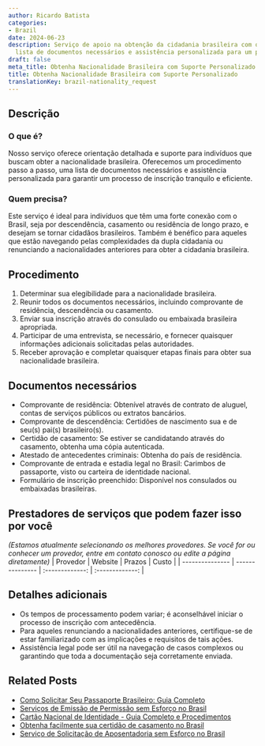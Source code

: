 ```yaml
---
author: Ricardo Batista
categories:
- Brazil
date: 2024-06-23
description: Serviço de apoio na obtenção da cidadania brasileira com orientação,
  lista de documentos necessários e assistência personalizada para um processo eficiente.
draft: false
meta_title: Obtenha Nacionalidade Brasileira com Suporte Personalizado
title: Obtenha Nacionalidade Brasileira com Suporte Personalizado
translationKey: brazil-nationality_request
---
```



## Descrição
### O que é?
Nosso serviço oferece orientação detalhada e suporte para indivíduos que buscam obter a nacionalidade brasileira. Oferecemos um procedimento passo a passo, uma lista de documentos necessários e assistência personalizada para garantir um processo de inscrição tranquilo e eficiente.

### Quem precisa?
Este serviço é ideal para indivíduos que têm uma forte conexão com o Brasil, seja por descendência, casamento ou residência de longo prazo, e desejam se tornar cidadãos brasileiros. Também é benéfico para aqueles que estão navegando pelas complexidades da dupla cidadania ou renunciando a nacionalidades anteriores para obter a cidadania brasileira.

## Procedimento

1. Determinar sua elegibilidade para a nacionalidade brasileira.
2. Reunir todos os documentos necessários, incluindo comprovante de residência, descendência ou casamento.
3. Enviar sua inscrição através do consulado ou embaixada brasileira apropriada.
4. Participar de uma entrevista, se necessário, e fornecer quaisquer informações adicionais solicitadas pelas autoridades.
5. Receber aprovação e completar quaisquer etapas finais para obter sua nacionalidade brasileira.

## Documentos necessários

- Comprovante de residência: Obtenível através de contrato de aluguel, contas de serviços públicos ou extratos bancários.
- Comprovante de descendência: Certidões de nascimento sua e de seu(s) pai(s) brasileiro(s).
- Certidão de casamento: Se estiver se candidatando através do casamento, obtenha uma cópia autenticada.
- Atestado de antecedentes criminais: Obtenha do país de residência.
- Comprovante de entrada e estadia legal no Brasil: Carimbos de passaporte, visto ou carteira de identidade nacional.
- Formulário de inscrição preenchido: Disponível nos consulados ou embaixadas brasileiras.

## Prestadores de serviços que podem fazer isso por você
_(Estamos atualmente selecionando os melhores provedores. Se você for ou conhecer um provedor, entre em contato conosco ou edite a página diretamente)_
| Provedor       |     Website     |     Prazos    |       Custo      |
| --------------- | --------------- |  :-------------: | :-------------: |

## Detalhes adicionais

- Os tempos de processamento podem variar; é aconselhável iniciar o processo de inscrição com antecedência.
- Para aqueles renunciando a nacionalidades anteriores, certifique-se de estar familiarizado com as implicações e requisitos de tais ações.
- Assistência legal pode ser útil na navegação de casos complexos ou garantindo que toda a documentação seja corretamente enviada.
## Related Posts

- [Como Solicitar Seu Passaporte Brasileiro: Guia Completo](https://tramitit.com/portuguese/guides/brazil/emissão_de_passaporte/)
- [Serviços de Emissão de Permissão sem Esforço no Brasil](https://tramitit.com/portuguese/guides/brazil/emissão_de_alvará/)
- [Cartão Nacional de Identidade - Guia Completo e Procedimentos](https://tramitit.com/portuguese/guides/brazil/documento_de_identidade/)
- [Obtenha facilmente sua certidão de casamento no Brasil](https://tramitit.com/portuguese/guides/brazil/certidão_de_casamento/)
- [Serviço de Solicitação de Aposentadoria sem Esforço no Brasil](https://tramitit.com/portuguese/guides/brazil/solicitação_de_aposentadoria/)